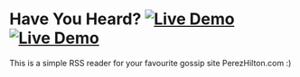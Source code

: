# Have You Heard? [![Live Demo](https://usekite.com/live-demo-button.png)](https://usekite.com/deploy) [![Live Demo](https://usekite.com/live-demo-button.png)](https://localhost/deploy)

This is a simple RSS reader for your favourite gossip site PerezHilton.com :) 
